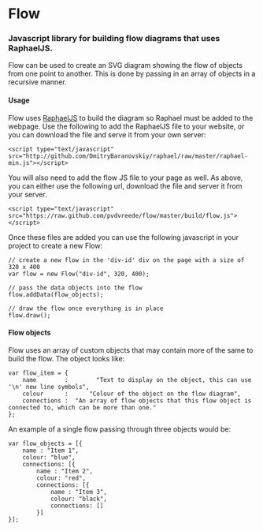 # Flow

### Javascript library for building flow diagrams that uses RaphaelJS.

Flow can be used to create an SVG diagram showing the flow of objects from one point to another. This is done by passing in an array of objects in a recursive manner.

#### Usage

Flow uses [RaphaelJS](http://raphaeljs.com/) to build the diagram so Raphael must be added to the webpage. Use the following to add the RaphaelJS file to your website, or you can download the file and serve it from your own server:

    <script type="text/javascript" src="http://github.com/DmitryBaranovskiy/raphael/raw/master/raphael-min.js"></script>

You will also need to add the flow JS file to your page as well. As above, you can either use the following url, download the file and server it from your server.

    <script type="text/javascript" src="https://raw.github.com/pvdvreede/flow/master/build/flow.js"></script>

Once these files are added you can use the following javascript in your project to create a new Flow:

    // create a new flow in the 'div-id' div on the page with a size of 320 x 400
    var flow = new Flow("div-id", 320, 400);
    
    // pass the data objects into the flow
    flow.addData(flow_objects);
    
    // draw the flow once everything is in place
    flow.draw();
    
#### Flow objects

Flow uses an array of custom objects that may contain more of the same to build the flow. The object looks like:

    var flow_item = {
        name        :        "Text to display on the object, this can use '\n' new line symbols",
        colour      :      "Colour of the object on the flow diagram",
        connections :  "An array of flow objects that this flow object is connected to, which can be more than one."
    };
    
An example of a single flow passing through three objects would be:
    
    var flow_objects = [{
        name : "Item 1",
        colour: "blue",
        connections: [{
            name : "Item 2",
            colour: "red",
            connections: [{
                name : "Item 3",
                colour: "black",
                connections: []
            }]
    }];